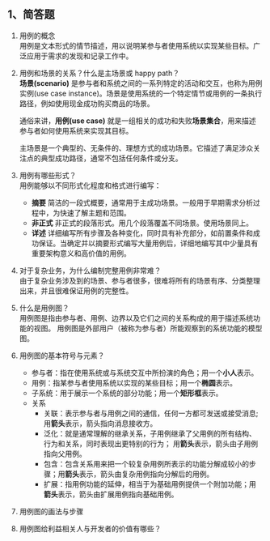 ## 1、简答题

1. 用例的概念  
   用例是文本形式的情节描述，用以说明某参与者使用系统以实现某些目标。广泛应用于需求的发现和记录工作中。

2. 用例和场景的关系？什么是主场景或 happy path？  
   **场景(scenario)** 是参与者和系统之间的一系列特定的活动和交互，也称为用例实例(use case instance)。场景是使用系统的一个特定情节或用例的一条执行路径，例如使用现金成功购买商品的场景。  

   通俗来讲，**用例(use case)** 就是一组相关的成功和失败**场景集合**，用来描述参与者如何使用系统来实现其目标。  
   
   主场景是一个典型的、无条件的、理想方式的成功场景。它描述了满足涉众关注点的典型成功路径，通常不包括任何条件或分支。

3. 用例有哪些形式？  
   用例能够以不同形式化程度和格式进行编写：
   - **摘要** 简洁的一段式概要，通常用于主成功场景。一般用于早期需求分析过程中，为快速了解主题和范围。  
   - **非正式** 非正式的段落形式。用几个段落覆盖不同场景。使用场景同上。
   - **详述** 详细编写所有步骤及各种变化，同时具有补充部分，如前置条件和成功保证。当确定并以摘要形式编写大量用例后，详细地编写其中少量具有重要架构意义和高价值的用例。
4. 对于复杂业务，为什么编制完整用例非常难？  
   由于复杂业务涉及到的场景、参与者很多，很难将所有的场景有序、分类整理出来，并且很难保证用例的完整性。
5. 什么是用例图？  
   用例图是指由参与者、用例、边界以及它们之间的关系构成的用于描述系统功能的视图。 用例图是外部用户（被称为参与者）所能观察到的系统功能的模型图。  

6. 用例图的基本符号与元素？  
   - 参与者：指在使用系统或与系统交互中所扮演的角色；用一个**小人**表示。
   - 用例：指某参与者使用系统以实现的某些目标；用一个**椭圆**表示。
   - 子系统：用于展示一个系统的部分功能；用一个**矩形框**表示。
   - 关系
     - 关联：表示参与者与用例之间的通信，任何一方都可发送或接受消息; 用**箭头**表示，箭头指向消息接收方。
     - 泛化：就是通常理解的继承关系，子用例继承了父用例的所有结构、行为和关系，同时表现出更特别的行为； 用**箭头**表示，箭头由子用例指向父用例。
     - 包含：包含关系用来把一个较复杂用例所表示的功能分解成较小的步骤；用**箭头**表示，箭头由复杂用例指向分解后的用例。
     - 扩展：指用例功能的延伸，相当于为基础用例提供一个附加功能；用**箭头**表示，箭头由扩展用例指向基础用例。
7. 用例图的画法与步骤
8. 用例图给利益相关人与开发者的价值有哪些？
